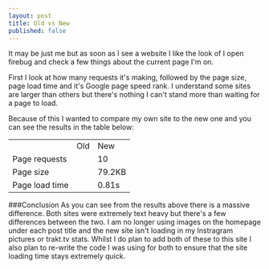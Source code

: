 ```yaml
---
layout: post
title: Old vs New
published: false
---
```


It may be just me but as soon as I see a website I like the look of I open firebug and check a few things about the current page I'm on.

First I look at how many requests it's making, followed by the page size, page load time and it's Google page speed rank. I understand some sites are larger than others but there's nothing I can't stand more than waiting for a page to load. 

Because of this I wanted to compare my own site to the new one and you can see the results in the table below:

<table cellspacing="0" cellpadding="0" border="0" class="post-table">
	<tr>
		<td class="post-table-column"></td>
		<td class="post-table-column">Old</td>
		<td class="post-table-column">New</td>
	</tr>
	<tr>
		<td class="post-table-row-alt">Page requests</td>
		<td class="post-table-row-alt"></td>
		<td class="post-table-row-alt">10</td>
	</tr>
	<tr>
		<td class="post-table-row">Page size</td>
		<td class="post-table-row"></td>
		<td class="post-table-row">79.2KB</td>
	</tr>
	<tr>
		<td class="post-table-row-alt">Page load time</td>
		<td class="post-table-row-alt"></td>
		<td class="post-table-row-alt">0.81s</td>
	</tr>
</table>

###Conclusion
As you can see from the results above there is a massive difference. Both sites were extremely text heavy but there's a few differences between the two. I am no longer using images on the homepage under each post title and the new site isn't loading in my Instragram pictures or trakt.tv stats. Whilst I do plan to add both of these to this site I also plan to re-write the code I was using for both to ensure that the site loading time stays extremely quick.